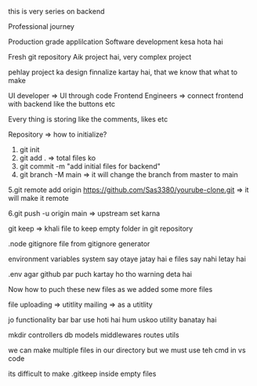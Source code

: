 this is very series on backend

Professional journey

Production grade applilcation
Software development kesa hota hai

Fresh git repository
Aik project hai, very complex project


pehlay project ka design finnalize kartay hai, that we know
that what to make

UI developer => UI through code
Frontend Engineers => connect frontend with backend like the buttons etc

Every thing is storing like the comments, likes etc

Repository => how to initialize?
1. git init
2. git add . => total files ko
3. git commit -m "add initial files for backend"
4. git branch -M main  => it will change the branch from master to main

5.git remote add origin https://github.com/Sas3380/yourube-clone.git => it will make it remote

6.git push -u origin main  => upstream set karna

git keep => khali file to keep empty folder in git repository

.node gitignore file from gitignore generator

environment variables system say otaye jatay hai e files say nahi letay hai

.env agar github par puch kartay ho tho warning deta hai


Now how to puch these new files as we added some more files

file uploading => utitlity
mailing => as a utitlity

jo functionality bar bar use hoti hai hum uskoo utility banatay hai

mkdir controllers db models middlewares routes utils
 
 we can make multiple files in our directory but we must use teh cmd in vs code

 its difficult to make .gitkeep inside empty files

 